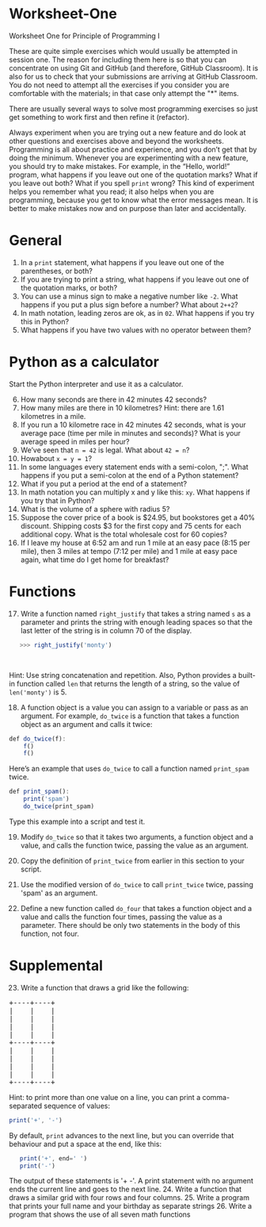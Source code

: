 # Worksheet-One
Worksheet One for Principle of Programming I

These are quite simple exercises which would usually be attempted in session one. The reason for including them here is so that you can concentrate on using
Git and GitHub (and therefore, GitHub Classroom). It is also for us to check that your submissions are arriving at GitHub Classroom. You do not need to attempt 
all the exercises if you consider you are comfortable with the materials; in that case only attempt the "*" items.

There are usually several ways to solve most programming exercises so just get something to work first and then refine it (refactor).

Always experiment when you are trying out a new feature and do look at other questions and exercises above and beyond the worksheets. 
Programming is all about practice and experience, and you don’t get that by doing the minimum.
Whenever you are experimenting with a new feature, you should try to make mistakes. For example, in the “Hello, world!” program, what happens 
if you leave out one of the quotation marks? What if you leave out both? What if you spell `print` wrong?
This kind of experiment helps you remember what you read; it also helps when you are programming, because you get to know what the error messages mean. 
It is better to make mistakes now and on purpose than later and accidentally.

# General

1. In a `print` statement, what happens if you leave out one of the parentheses, or both?
2. If you are trying to print a string, what happens if you leave out one of the quotation marks, or both?
3. You can use a minus sign to make a negative number like `-2`. What happens if you put a plus sign before a number? What about `2++2`?
4. In math notation, leading zeros are ok, as in `02`. What happens if you try this in Python?
5. What happens if you have two values with no operator between them?

# Python as a calculator

Start the Python interpreter and use it as a calculator.

6. How many seconds are there in 42 minutes 42 seconds?
7. How many miles are there in 10 kilometres? Hint: there are 1.61 kilometres in a mile.
8. If you run a 10 kilometre race in 42 minutes 42 seconds, what is your average pace (time per mile in minutes and seconds)? What is your average speed in miles per hour?
9. We’ve seen that `n = 42` is legal. What about `42 = n`?
10. Howabout `x = y = 1`?
11. In some languages every statement ends with a semi-colon, ";". What happens if you put a semi-colon at the end of a Python statement?
12. What if you put a period at the end of a statement?
13. In math notation you can multiply x and y like this: `xy`. What happens if you try that in Python?
14. What is the volume of a sphere with radius 5?
15. Suppose the cover price of a book is $24.95, but bookstores get a 40% discount. Shipping costs $3 for the first copy and 75 cents for each additional copy. 
What is the total wholesale cost for 60 copies?
16. If I leave my house at 6:52 am and run 1 mile at an easy pace (8:15 per mile), then 3 miles at tempo (7:12 per mile) and 1 mile at easy pace again, 
what time do I get home for breakfast?

# Functions

17. Write a function named `right_justify` that takes a string named `s` as a parameter and prints the string with enough leading spaces so that the last letter of the string 
is in column 70 of the display.
```javascript
   >>> right_justify('monty')
```
<pre>
                                                                                            monty
</pre>
Hint: Use string concatenation and repetition. Also, Python provides a built-in function called `len` that returns the length of a string, so the value of `len('monty')` is 5.

18. A function object is a value you can assign to a variable or pass as an argument. 
For example, `do_twice` is a function that takes a function object as an argument and calls it twice:
```javascript
def do_twice(f):
	f()
	f()
```
Here’s an example that uses `do_twice` to call a function named `print_spam` twice. 
```javascript
def print_spam():
    print('spam')
	do_twice(print_spam)
```
Type this example into a script and test it.

19. Modify `do_twice` so that it takes two arguments, a function object and a value, and calls the function twice, passing the value as an argument.

20. Copy the definition of `print_twice` from earlier in this section to your script.

21. Use the modified version of `do_twice` to call `print_twice` twice, passing 'spam' as an argument.

22. Define a new function called `do_four` that takes a function object and a value and calls the function four times, passing the value as a parameter. 
There should be only two statements in the body of this function, not four.

# Supplemental

23. Write a function that draws a grid like the following:
<pre>
+----+----+ 
|    |    | 
|    |    | 
|    |    | 
|    |    | 
+----+----+ 
|    |    | 
|    |    | 
|    |    | 
|    |    | 
+----+----+
</pre>
Hint: to print more than one value on a line, you can print a comma-separated sequence of values:
```javascript
print('+', '-')
```
By default, `print` advances to the next line, but you can override that behaviour and put a space at the end, like this:
```javascript
   print('+', end=' ')
   print('-')
```
The output of these statements is '+ -'.
A print statement with no argument ends the current line and goes to the next line.
24. Write a function that draws a similar grid with four rows and four columns.
25. Write a program that prints your full name and your birthday as separate strings
26. Write a program that shows the use of all seven math functions
